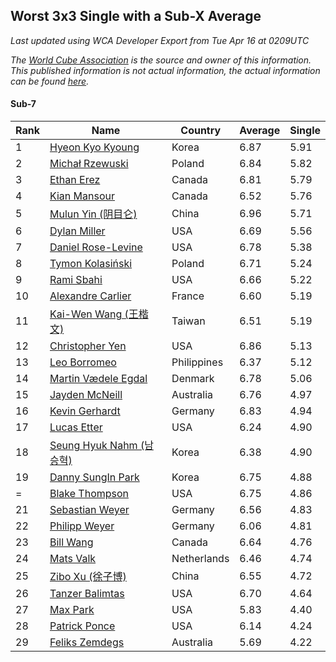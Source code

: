 ## Worst 3x3 Single with a Sub-X Average

*Last updated using WCA Developer Export from Tue Apr 16 at 0209UTC*

*The [World Cube Association](https://www.worldcubeassociation.org) is the source and owner of this information. This published information is not actual information, the actual information can be found [here](https://www.worldcubeassociation.org/results).*

#### Sub-7

|Rank|Name|Country|Average|Single|  
|--|--|--|--|--|  
|1|[Hyeon Kyo Kyoung](https://www.worldcubeassociation.org/persons/2013KYOU01)|Korea|6.87|5.91|  
|2|[Michał Rzewuski](https://www.worldcubeassociation.org/persons/2014RZEW01)|Poland|6.84|5.82|  
|3|[Ethan Erez](https://www.worldcubeassociation.org/persons/2017EREZ01)|Canada|6.81|5.79|  
|4|[Kian Mansour](https://www.worldcubeassociation.org/persons/2015MANS03)|Canada|6.52|5.76|  
|5|[Mulun Yin (阴目仑)](https://www.worldcubeassociation.org/persons/2009YINM01)|China|6.96|5.71|  
|6|[Dylan Miller](https://www.worldcubeassociation.org/persons/2015MILL01)|USA|6.69|5.56|  
|7|[Daniel Rose-Levine](https://www.worldcubeassociation.org/persons/2015ROSE01)|USA|6.78|5.38|  
|8|[Tymon Kolasiński](https://www.worldcubeassociation.org/persons/2016KOLA02)|Poland|6.71|5.24|  
|9|[Rami Sbahi](https://www.worldcubeassociation.org/persons/2011SBAH01)|USA|6.66|5.22|  
|10|[Alexandre Carlier](https://www.worldcubeassociation.org/persons/2012CARL03)|France|6.60|5.19|  
|11|[Kai-Wen Wang (王楷文)](https://www.worldcubeassociation.org/persons/2015WANG09)|Taiwan|6.51|5.19|  
|12|[Christopher Yen](https://www.worldcubeassociation.org/persons/2016YENC01)|USA|6.86|5.13|  
|13|[Leo Borromeo](https://www.worldcubeassociation.org/persons/2015BORR01)|Philippines|6.37|5.12|  
|14|[Martin Vædele Egdal](https://www.worldcubeassociation.org/persons/2013EGDA02)|Denmark|6.78|5.06|  
|15|[Jayden McNeill](https://www.worldcubeassociation.org/persons/2012MCNE01)|Australia|6.76|4.97|  
|16|[Kevin Gerhardt](https://www.worldcubeassociation.org/persons/2013GERH01)|Germany|6.83|4.94|  
|17|[Lucas Etter](https://www.worldcubeassociation.org/persons/2011ETTE01)|USA|6.24|4.90|  
|18|[Seung Hyuk Nahm (남승혁)](https://www.worldcubeassociation.org/persons/2013NAHM01)|Korea|6.38|4.90|  
|19|[Danny SungIn Park](https://www.worldcubeassociation.org/persons/2015PARK13)|Korea|6.75|4.88|  
|=|[Blake Thompson](https://www.worldcubeassociation.org/persons/2010THOM03)|USA|6.75|4.86|  
|21|[Sebastian Weyer](https://www.worldcubeassociation.org/persons/2010WEYE02)|Germany|6.56|4.83|  
|22|[Philipp Weyer](https://www.worldcubeassociation.org/persons/2010WEYE01)|Germany|6.06|4.81|  
|23|[Bill Wang](https://www.worldcubeassociation.org/persons/2010WANG68)|Canada|6.64|4.76|  
|24|[Mats Valk](https://www.worldcubeassociation.org/persons/2007VALK01)|Netherlands|6.46|4.74|  
|25|[Zibo Xu (徐子博)](https://www.worldcubeassociation.org/persons/2014XUZI01)|China|6.55|4.72|  
|26|[Tanzer Balimtas](https://www.worldcubeassociation.org/persons/2013BALI01)|USA|6.70|4.64|  
|27|[Max Park](https://www.worldcubeassociation.org/persons/2012PARK03)|USA|5.83|4.40|  
|28|[Patrick Ponce](https://www.worldcubeassociation.org/persons/2012PONC02)|USA|6.14|4.24|  
|29|[Feliks Zemdegs](https://www.worldcubeassociation.org/persons/2009ZEMD01)|Australia|5.69|4.22|  
